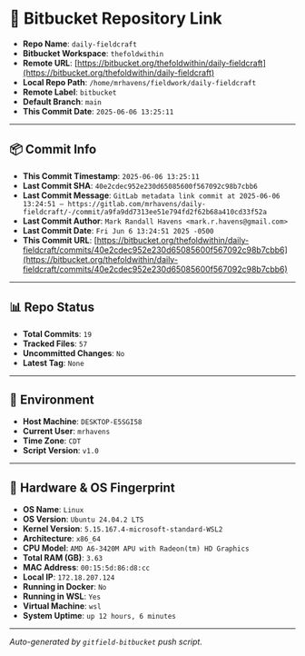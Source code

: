 # 🔗 Bitbucket Repository Link

- **Repo Name**: `daily-fieldcraft`
- **Bitbucket Workspace**: `thefoldwithin`
- **Remote URL**: [https://bitbucket.org/thefoldwithin/daily-fieldcraft](https://bitbucket.org/thefoldwithin/daily-fieldcraft)
- **Local Repo Path**: `/home/mrhavens/fieldwork/daily-fieldcraft`
- **Remote Label**: `bitbucket`
- **Default Branch**: `main`
- **This Commit Date**: `2025-06-06 13:25:11`

---

## 📦 Commit Info

- **This Commit Timestamp**: `2025-06-06 13:25:11`
- **Last Commit SHA**: `40e2cdec952e230d65085600f567092c98b7cbb6`
- **Last Commit Message**: `GitLab metadata link commit at 2025-06-06 13:24:51 — https://gitlab.com/mrhavens/daily-fieldcraft/-/commit/a9fa9dd7313ee51e794fd2f62b68a410cd33f52a`
- **Last Commit Author**: `Mark Randall Havens <mark.r.havens@gmail.com>`
- **Last Commit Date**: `Fri Jun 6 13:24:51 2025 -0500`
- **This Commit URL**: [https://bitbucket.org/thefoldwithin/daily-fieldcraft/commits/40e2cdec952e230d65085600f567092c98b7cbb6](https://bitbucket.org/thefoldwithin/daily-fieldcraft/commits/40e2cdec952e230d65085600f567092c98b7cbb6)

---

## 📊 Repo Status

- **Total Commits**: `19`
- **Tracked Files**: `57`
- **Uncommitted Changes**: `No`
- **Latest Tag**: `None`

---

## 🧭 Environment

- **Host Machine**: `DESKTOP-E5SGI58`
- **Current User**: `mrhavens`
- **Time Zone**: `CDT`
- **Script Version**: `v1.0`

---

## 🧬 Hardware & OS Fingerprint

- **OS Name**: `Linux`
- **OS Version**: `Ubuntu 24.04.2 LTS`
- **Kernel Version**: `5.15.167.4-microsoft-standard-WSL2`
- **Architecture**: `x86_64`
- **CPU Model**: `AMD A6-3420M APU with Radeon(tm) HD Graphics`
- **Total RAM (GB)**: `3.63`
- **MAC Address**: `00:15:5d:86:d8:cc`
- **Local IP**: `172.18.207.124`
- **Running in Docker**: `No`
- **Running in WSL**: `Yes`
- **Virtual Machine**: `wsl`
- **System Uptime**: `up 12 hours, 6 minutes`

---

_Auto-generated by `gitfield-bitbucket` push script._
